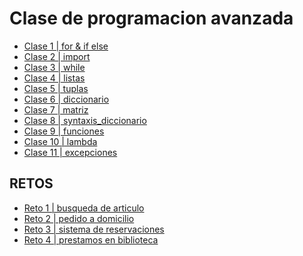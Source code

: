 # Clase de programacion avanzada

- [Clase 1 | for &  if else](clase_1/)
- [Clase 2 | import](clase_2/)
- [Clase 3 | while](clase_3/)
- [Clase 4 | listas](clase_4/)
- [Clase 5 | tuplas](clase_5/)
- [Clase 6 | diccionario](clase_6/)
- [Clase 7 | matriz](clase_7/)
- [Clase 8 | syntaxis_diccionario](clase_8/)
- [Clase 9 | funciones](clase_9/)
- [Clase 10 | lambda](clase_10/)
- [Clase 11 | excepciones](clase_11/)

## RETOS

- [Reto 1 | busqueda de articulo](RETOS/RETO(busqueda_de_articulo).ipynb)
- [Reto 2 | pedido a domicilio](RETOS/RETO(Pedido_a_domicilio).py)
- [Reto 3 | sistema de reservaciones](RETOS/RETO(sistema_de_reservaciones).py)
- [Reto 4 | prestamos en biblioteca](RETOS/RETO(prestamos_en_biblioteca).py)